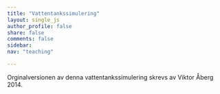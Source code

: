 ```yaml
---
title: "Vattentankssimulering"
layout: single_js
author_profile: false
share: false
comments: false
sidebar:
nav: "teaching"

---
```

Orginalversionen av denna vattentankssimulering skrevs av Viktor Åberg 2014.

<div id="watertankSim">
  <script style="width:200px; margin:0px auto; border-width: 0px;"
      src="{{ site.url }}{{ site.baseurl }}/assets/apps/control2_tanksystem/control2_tanksystem.nocache.js" type="text/javascript">
  </script>  
</div>

